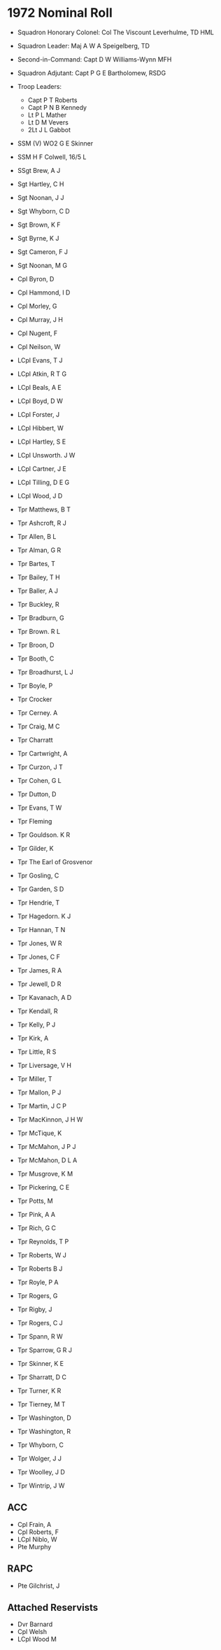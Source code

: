 # 1972 Nominal Roll

* Squadron Honorary Colonel: Col The Viscount Leverhulme, TD HML
* Squadron Leader: Maj A W A Speigelberg, TD
* Second-in-Command: Capt D W Williams-Wynn MFH
* Squadron Adjutant: Capt P G E Bartholomew, RSDG
* Troop Leaders:
  * Capt P T Roberts
  * Capt P N B Kennedy
  * Lt P L Mather
  * Lt D M Vevers
  * 2Lt J L Gabbot

* SSM (V) WO2 G E Skinner
* SSM H F Colwell, 16/5 L
* SSgt Brew, A J
* Sgt Hartley, C H
* Sgt Noonan, J J
* Sgt Whyborn, C D
* Sgt Brown, K F
* Sgt Byrne, K J
* Sgt Cameron, F J
* Sgt Noonan, M G
* Cpl Byron, D
* Cpl Hammond, I D
* Cpl Morley, G
* Cpl Murray, J H
* Cpl Nugent, F
* Cpl Neilson, W
* LCpl Evans, T J
* LCpl Atkin, R T G
* LCpl Beals, A E
* LCpl Boyd, D W
* LCpl Forster, J
* LCpl Hibbert, W
* LCpl Hartley, S E
* LCpl Unsworth. J W
* LCpl Cartner, J E
* LCpl Tilling, D E G
* LCpl Wood, J D
* Tpr Matthews, B T
* Tpr Ashcroft, R J
* Tpr Allen, B L
* Tpr Alman, G R
* Tpr Bartes, T
* Tpr Bailey, T H
* Tpr Baller, A J
* Tpr Buckley, R
* Tpr Bradburn, G
* Tpr Brown. R L
* Tpr Broon, D
* Tpr Booth, C
* Tpr Broadhurst, L J
* Tpr Boyle, P
* Tpr Crocker
* Tpr Cerney. A
* Tpr Craig, M C
* Tpr Charratt
* Tpr Cartwright, A
* Tpr Curzon, J T
* Tpr Cohen, G L
* Tpr Dutton, D
* Tpr Evans, T W
* Tpr Fleming
* Tpr Gouldson. K R
* Tpr Gilder, K
* Tpr The Earl of Grosvenor
* Tpr Gosling, C
* Tpr Garden, S D
* Tpr Hendrie, T
* Tpr Hagedorn. K J
* Tpr Hannan, T N
* Tpr Jones, W R
* Tpr Jones, C F
* Tpr James, R A
* Tpr Jewell, D R
* Tpr Kavanach, A D
* Tpr Kendall, R
* Tpr Kelly, P J
* Tpr Kirk, A
* Tpr Little, R S
* Tpr Liversage, V H
* Tpr Miller, T
* Tpr Mallon, P J
* Tpr Martin, J C P
* Tpr MacKinnon, J H W
* Tpr McTique, K
* Tpr McMahon, J P J
* Tpr McMahon, D L A
* Tpr Musgrove, K M
* Tpr Pickering, C E
* Tpr Potts, M
* Tpr Pink, A A
* Tpr Rich, G C
* Tpr Reynolds, T P
* Tpr Roberts, W J
* Tpr Roberts B J
* Tpr Royle, P A
* Tpr Rogers, G
* Tpr Rigby, J
* Tpr Rogers, C J
* Tpr Spann, R W
* Tpr Sparrow, G R J
* Tpr Skinner, K E
* Tpr Sharratt, D C
* Tpr Turner, K R
* Tpr Tierney, M T
* Tpr Washington, D
* Tpr Washington, R
* Tpr Whyborn, C
* Tpr Wolger, J J
* Tpr Woolley, J D
* Tpr Wintrip, J W

## ACC

* Cpl Frain, A
* Cpl Roberts, F
* LCpl Niblo, W
* Pte Murphy

## RAPC

* Pte Gilchrist, J

## Attached Reservists

* Dvr Barnard
* Cpl Welsh
* LCpl Wood M

